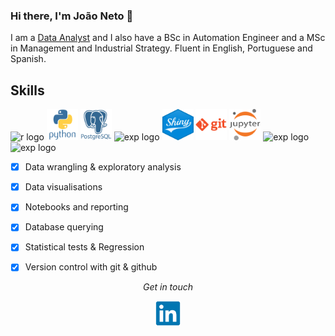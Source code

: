### Hi there, I'm João Neto 👋

I am a [Data Analyst](https://codeclan.com/courses/data-analysis/) and I also have a BSc in Automation Engineer and a MSc in Management and Industrial Strategy. Fluent in English, Portuguese and Spanish.

## Skills
<img src= "https://cdn.worldvectorlogo.com/logos/r-lang.svg" alt ="r logo" width = "50" height = "50" /> <img src= "https://github.com/devicons/devicon/blob/master/icons/python/python-original-wordmark.svg" alt ="python logo" width = "50" height = "50" /> <img src= "https://github.com/devicons/devicon/blob/master/icons/postgresql/postgresql-plain-wordmark.svg" alt ="exp logo" width = "50" height = "50" /> <img src= "https://cdn.worldvectorlogo.com/logos/postgresql.svg" alt ="exp logo" width = "50" height = "50" /> <img src= "https://github.com/rstudio/hex-stickers/blob/master/SVG/shiny.svg" alt ="exp logo" width = "50" height = "50" /> <img src= "https://github.com/devicons/devicon/blob/master/icons/git/git-plain-wordmark.svg" alt ="exp logo" width = "50" height = "50" /> <img src= "https://github.com/devicons/devicon/blob/master/icons/jupyter/jupyter-original-wordmark.svg" alt ="exp logo" width = "50" height = "50" /> <img src= "https://github.com/microsoft/PowerBI-Icons/blob/main/SVG/Power-BI.svg" alt ="exp logo" width = "50" height = "50" /> <img src= "https://cdn.worldvectorlogo.com/logos/tableau-software.svg" alt ="exp logo" width = "50" height = "50" />


- [x] Data wrangling & exploratory analysis
- [x] Data visualisations
- [x] Notebooks and reporting   
- [x] Database querying   
- [x] Statistical tests & Regression   
- [x] Version control with git & github   


<p align = "center">
  <i> 
    Get in touch
  </i>
</p>
<p align="center">
  <a href = "https://www.linkedin.com/in/joaonetoprofile/" target = "_blank">
    <img src = "https://github.com/devicons/devicon/blob/master/icons/linkedin/linkedin-original.svg" alt = "linkedin logo" width = "40" height = "40" />
  </a> 
</p>
